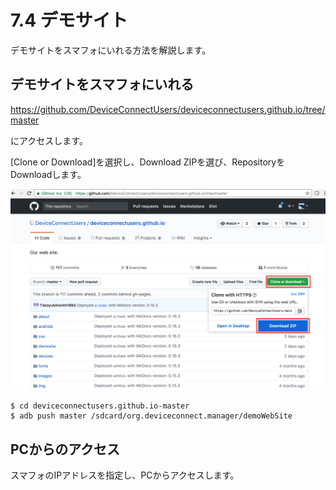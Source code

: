 # 7.4 デモサイト

デモサイトをスマフォにいれる方法を解説します。

## デモサイトをスマフォにいれる

https://github.com/DeviceConnectUsers/deviceconnectusers.github.io/tree/master

にアクセスします。　

[Clone or Download]を選択し、Download ZIPを選び、RepositoryをDownloadします。

![](../img/demo001.png)

```
$ cd deviceconnectusers.github.io-master
$ adb push master /sdcard/org.deviceconnect.manager/demoWebSite
```

## PCからのアクセス

スマフォのIPアドレスを指定し、PCからアクセスします。

